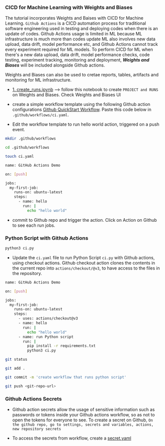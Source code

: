 ### CICD for Machine Learning with Weights and Biases

The tutorial incorporates Weights and Baises with CICD for Machine Learning. ```Github Actions``` is a CICD automation process for traditional software engineering used in testing and deploying codes when there is an update of codes. Github Actions usage is limited in ML because ML infrastructure is much more than codes update ML also involves new data upload, data drift, model performance etc, and Github Actions cannot track every experiment required for ML models. To perform CICD for ML when there's a new data upload, data drift, model performance checks, code testing, experiment tracking, monitoring and deployment, ***Weights and Biases*** will be included alongside Github actions.

Weights and Biases can also be used to cretae reports, tables, artifacts and monitoring for ML infrastructure.

* [1. create_runs.ipynb]() --> follow this notebook to create ```PROJECT and RUNS``` on Weights and Biases. Check Weights and Biases UI

* create a simple workflow template using the following Github action configurations [Github QuickStart Workflow](https://docs.github.com/en/actions/writing-workflows/quickstart). Paste this code below in ```.github/workflows/ci.yaml```. 

* Edit the workflow template to run hello world action, triggered on a push event.

```bash
mkdir .github/workflows

cd .github/workflows

touch ci.yaml

name: GitHub Actions Demo                                                                                         # name of the Github workflow

on: [push]                                                                                                        # github event to trigger a workflow

jobs:                                                                                                             # workflow jobs
  my-first-job:                                                                                                   # name of job
    runs-on: ubuntu-latest                                                                                        # os the workflow runs on
    steps:
      - name: hello                                                                                               # name of the first step to run
        run: |                                                                                                    # first step to run. use | for multiple lines
          echo "hello world"                                                                                   

```

* commit to Github repo and trigger the action. Click on Action on Github to see each run jobs.

### Python Script with Github Actions

```bash
python3 ci.py
```

* Update the ```ci.yaml``` file to run Python Script ```ci.py``` with Github actions, using checkout actions. Github checkout action clones the contents in the current repo into ```actions/checkout/@v3```, to have access to the files in the repository.

```bash
name: GitHub Actions Demo                                                                                         

on: [push]                                                                                                        

jobs:                                                                                                             
  my-first-job:                                                                                                   
    runs-on: ubuntu-latest                                                                                        
    steps:
      - uses: actions/checkout@v3
      - name: hello                                                            
        run: |                                                                                                    
          echo "hello world"
      - name: run Python script
        run: |
          pip install -r requirements.txt
          python3 ci.py                                                                                   

git status

git add .

git commit -m 'create workflow that runs python script'

git push <git-repo-url>
```

### Github Actions Secrets

* Github action secrets allow the usage of sensitive information such as passwords or tokens inside your Github actions workflow, so as not to open the tokens for everyone to see. To create a secret on Github, ```On the github repo, go to settings, secrets and variables, actions, new repository secrets```

* To access the secrets from workflow, create a [secret.yaml]()